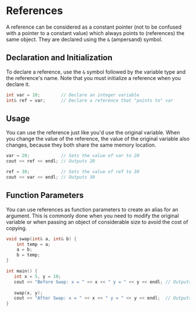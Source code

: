 # References
A reference can be considered as a constant pointer (not to be confused with a pointer to a constant value) which always points to (references) the same object. They are declared using the `&` (ampersand) symbol.

## Declaration and Initialization
To declare a reference, use the `&` symbol followed by the variable type and the reference's name. Note that you must initialize a reference when you declare it.

```cpp
int var = 10;        // Declare an integer variable
int& ref = var;      // Declare a reference that "points to" var
```

## Usage
You can use the reference just like you'd use the original variable. When you change the value of the reference, the value of the original variable also changes, because they both share the same memory location.

```cpp
var = 20;            // Sets the value of var to 20
cout << ref << endl; // Outputs 20

ref = 30;            // Sets the value of ref to 30
cout << var << endl; // Outputs 30
```

## Function Parameters
You can use references as function parameters to create an alias for an argument. This is commonly done when you need to modify the original variable or when passing an object of considerable size to avoid the cost of copying.
```cpp
void swap(int& a, int& b) {
    int temp = a;
    a = b;
    b = temp;
}

int main() {
   int x = 5, y = 10;
   cout << "Before Swap: x = " << x << " y = " << y << endl; // Outputs 5 10
   
   swap(x, y);
   cout << "After Swap: x = " << x << " y = " << y << endl;  // Outputs 10 5
}
```